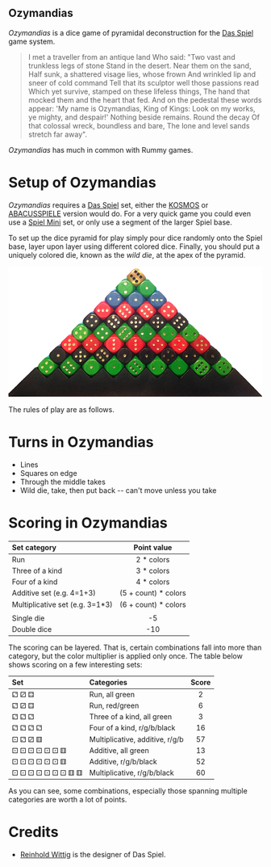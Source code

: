 Ozymandias
----------

*Ozymandias* is a dice game of pyramidal deconstruction for the [Das Spiel](http://boardgamegeek.com/boardgame/2229/spiel) game system.

> I met a traveller from an antique land
> Who said: "Two vast and trunkless legs of stone
> Stand in the desert. Near them on the sand,
> Half sunk, a shattered visage lies, whose frown
> And wrinkled lip and sneer of cold command
> Tell that its sculptor well those passions read
> Which yet survive, stamped on these lifeless things,
> The hand that mocked them and the heart that fed.
> And on the pedestal these words appear:
> 'My name is Ozymandias, King of Kings:
> Look on my works, ye mighty, and despair!'
> Nothing beside remains. Round the decay
> Of that colossal wreck, boundless and bare,
> The lone and level sands stretch far away". 

*Ozymandias* has much in common with Rummy games.

Setup of Ozymandias
===================

*Ozymandias* requires a [Das Spiel](http://boardgamegeek.com/boardgame/2229/spiel) set, either the [KOSMOS](http://boardgamegeek.com/boardgameversion/28556/german-third-edition) or [ABACUSSPIELE](http://boardgamegeek.com/boardgamepublisher/29/abacusspiele) version would do.  For a very quick game you could even use a [Spiel Mini](http://boardgamegeek.com/boardgame/110073/spiel-mini) set, or only use a segment of the larger Spiel base.

To set up the dice pyramid for play simply pour dice randomly onto the Spiel base, layer upon layer using different colored dice.  Finally, you should put a uniquely colored die, known as the *wild die*, at the apex of the pyramid.

![pyramid](https://raw.githubusercontent.com/fogus/spiel/master/wurfelspiel/ozymandias/graphics/dice-pyramid.png)

The rules of play are as follows.

Turns in Ozymandias
===================

 * Lines
 * Squares on edge
 * Through the middle takes
 * Wild die, take, then put back -- can't move unless you take
 
Scoring in Ozymandias
=====================

 Set category                    | Point value
 :-------------------------------|:----------:
 Run                             |  2 * colors
 Three of a kind                 |  3 * colors
 Four of a kind                  |  4 * colors
 Additive set (e.g. 4=1+3)       | (5 + count) * colors
 Multiplicative set (e.g. 3=1*3) | (6 + count) * colors
                                 |
 Single die                      | -5
 Double dice                     | -10

The scoring can be layered.  That is, certain combinations fall into more than category, but the color multiplier is applied only once.  The table below shows scoring on a few interesting sets:

 Set                        | Categories                         | Score
 :--------------------------|:-----------------------------------|:----:
 ⚁  ⚂  ⚃                    | Run, all green                     | 2
 ⚁  ⚂  ⚃                    | Run, red/green                     | 6
 ⚁  ⚁  ⚁                    | Three of a kind, all green         | 3
 ⚁  ⚁  ⚁  ⚁                 | Four of a kind, r/g/b/black        | 16
 ⚀  ⚁  ⚂  ⚅                 | Multiplicative, additive, r/g/b    | 57
 ⚀  ⚀  ⚀  ⚀  ⚀  ⚀  ⚅        | Additive, all green                | 13
 ⚀  ⚀  ⚀  ⚀  ⚀  ⚀  ⚅        | Additive, r/g/b/black              | 52
 ⚀  ⚀  ⚀  ⚀  ⚀  ⚀  ⚀  ⚅  ⚅  | Multiplicative, r/g/b/black        | 60

As you can see, some combinations, especially those spanning multiple categories are worth a lot of points.

Credits
=======

 * [Reinhold Wittig](http://www.perlhuhn.de/) is the designer of Das Spiel.
 